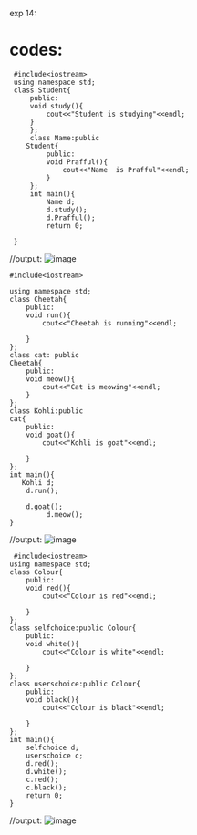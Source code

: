 exp 14:
# codes:
~~~//Inheritance
 #include<iostream>
 using namespace std;
 class Student{
     public:
     void study(){
         cout<<"Student is studying"<<endl;
     }
     };
     class Name:public
    Student{
         public:
         void Prafful(){
             cout<<"Name  is Prafful"<<endl;
         }
     };
     int main(){
         Name d;
         d.study();
         d.Prafful();
         return 0;
     
 }
 ~~~
 //output:
 ![image](https://github.com/user-attachments/assets/e68d790d-3ba2-4d06-a361-03b6bebfefca)

 ~~~//Multilevel Inheritance:
 #include<iostream>
  
 using namespace std;
 class Cheetah{
     public:
     void run(){
         cout<<"Cheetah is running"<<endl;
         
     }
 };
 class cat: public
 Cheetah{
     public:
     void meow(){
         cout<<"Cat is meowing"<<endl;
     }
 };
 class Kohli:public
 cat{
     public:
     void goat(){
         cout<<"Kohli is goat"<<endl;
         
     }
 };
 int main(){
    Kohli d;
     d.run();
     
     d.goat();
          d.meow();
 }
~~~

 //output:
 ![image](https://github.com/user-attachments/assets/cc0597c4-08f2-4ce9-96b0-d7233a21b048)


 ~~~//Hierarchial Inheritance:
  #include<iostream>
 using namespace std;
 class Colour{
     public:
     void red(){
         cout<<"Colour is red"<<endl;
         
     }
 };
 class selfchoice:public Colour{
     public:
     void white(){
         cout<<"Colour is white"<<endl;
         
     }
 };
 class userschoice:public Colour{
     public:
     void black(){
         cout<<"Colour is black"<<endl;
         
     }
 };
 int main(){
     selfchoice d;
     userschoice c;
     d.red();
     d.white();
     c.red();
     c.black();
     return 0;
 }
~~~
//output:
![image](https://github.com/user-attachments/assets/f6fab798-e059-40ff-87a1-984054a30da0)


